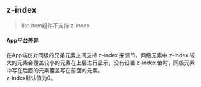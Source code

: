 ## z-index


<!-- CSSJSON.z-index.description -->

> list-item组件不支持 z-index   

<!-- CSSJSON.z-index.syntax -->

<!-- CSSJSON.z-index.values -->

<!-- CSSJSON.z-index.compatibility -->

#### App平台差异  
在App端仅对同级的兄弟元素之间支持 z-index 来调节，同级元素中 z-index 较大的元素会覆盖较小的元素在上层进行显示，没有设置 z-index 值时，同级元素中写在后面的元素覆盖写在前面的元素。  
z-index默认值为0。  


<!-- CSSJSON.z-index.reference -->
